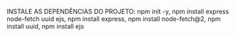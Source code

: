 INSTALE AS DEPENDÊNCIAS DO PROJETO:
        npm init -y,
        npm install express node-fetch uuid ejs,
        npm install express,
        npm install node-fetch@2,
        npm install uuid,
        npm install ejs
